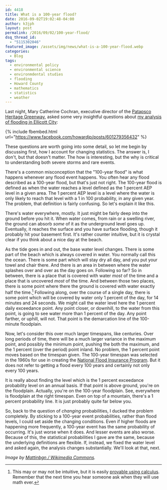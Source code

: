 ```yaml
---
id: 4418
title: What is a 100-year flood?
date: 2016-09-02T19:02:48-04:00
author: k3jph
layout: post
permalink: /2016/09/02/100-year-flood/
dsq_thread_id:
  - "5115302046"
featured_image: /assets/img/news/what-is-a-100-year-flood.webp
categories:
  - Blog
tags:
  - environmental policy
  - environmental science
  - environmdental studies
  - flooding
  - Howard County
  - mathematics
  - statistics
  - weather
---
```

Last night, Mary Catherine Cochran, executive director of the
[Patapsco Heritage Greenway](http://patapscoheritagegreenway.org/),
asked some very insightful questions about [my analysis of flooding
in Ellicott
City](/2016/08/09/statistical-likelihood-extreme-events-ellicott-city-floods):

{% include fbembed.html url="https://www.facebook.com/howardjp/posts/601279356432" %}

These questions are worth going into some detail, so let me begin
by discussing first, how I account for changing statistics.  The
answer is, I don't, but that doesn't matter.  The how is interesting,
but the why is critical to understanding both severe storms and
rare events.

There's
a common misconception that the "100-year flood" is what happens
whenever any flood event happens.  You often hear any flood described
as a 100-year flood, but that's just not right.  The 100-year flood
is defined as when the water reaches a level defined as the 1 percent
AEP level in a given area.  The 1 percent AEP level is a level where
the water is only likely to reach that level with a 1 in 100
probability, in any given year.  The problem, that definition is
fairly confusing.  So let's explain it like this.

There's water everywhere, mostly.  It just might be fairly deep
into the ground before you hit it.  When water comes, from rain or
a swelling river, the ground can absorb _some_ of it as the underground
level goes up.  Eventually, it reaches the surface and you have
surface flooding, though it probably hit your basement first.  It's
rather counter intuitive, but it is crystal clear if you think about
a nice day at the beach.

As the tide goes in and out, the base water level changes.  There
is some part of the beach which is always covered in water.  You
normally call this the ocean.  There is some part which will stay
dry all day, and you put your towel and chair there.  And there is
an area in between where the water splashes over and over as the
day goes on.  Following so far?  So in between, there is a place
that is covered with water _most_ of the time and a place that is
uncovered _most_ of the time.  And between those two places, there
is some point where there the ground is covered with water exactly
half the time.[^IVT] Following along, over the course of a single day,
there is some point which will be covered by water only 1 percent
of the day, for 14 minutes and 24 seconds.  We might call the water
level here the 1 percent daily exceedance point.  Any point closer,
or downhill, to the water from this point, is going to see water
more than 1 percent of the day.  Any point farther, or uphill, will
not.  That point is the demarcation line of the 100-minute floodplain.

Now, let's consider this over much larger timespans, like centuries.
Over long periods of time, there will be a much larger variance in
the maximum point, and possibly the minimum point, pushing the both
the maximum, and the 1 percent (over the period) point inland.  No
problem, the 1 percent point moves based on the timespan given.
The 100-year timespan was selected in the 1960s for use in creating
the [National Flood Insurance
Program](https://www.fema.gov/national-flood-insurance-program).
But it does not refer to getting a flood every 100 years and certainly
not only every 100 years.

It is really about finding the level which
is the 1 percent exceedance probability level on an annual basis.
If that point is above ground, you're on the floodplain.  Actually,
you're on the 100-year floodplain.  See, everywhere is floodplain
at the right timespan.  Even on top of a mountain, there's a 1
percent probability line.  It is just probably quite far below you.

So, back to the question of _changing_ probabilities, I ducked the
problem completely.  By sticking to a 100-year event probabilities,
rather than flood levels, I could set aside the changing conditions.
Even if higher floods are happening more frequently, a 100-year
event has the same probability of occurring.  It's just worse when
it does.  And lesser events are also worse.  Because of this, the
statistical probabilities I gave are the same, because the underlying
definitions are flexible.  If, instead, we fixed the water level
and asked again, the analysis changes substantially.  We'll look
at that, next.

[^IVT]: This may or may not be intuitive, but it is
easily [provable using
calculus](https://en.wikipedia.org/wiki/Intermediate_value_theorem).
Remember that the next time you hear someone ask when they will use
math ever. 

_Image by [Mattinbgn / Wikimedia
Commons](https://commons.wikimedia.org/wiki/File:Rochester_Flood_Markers.JPG)._
